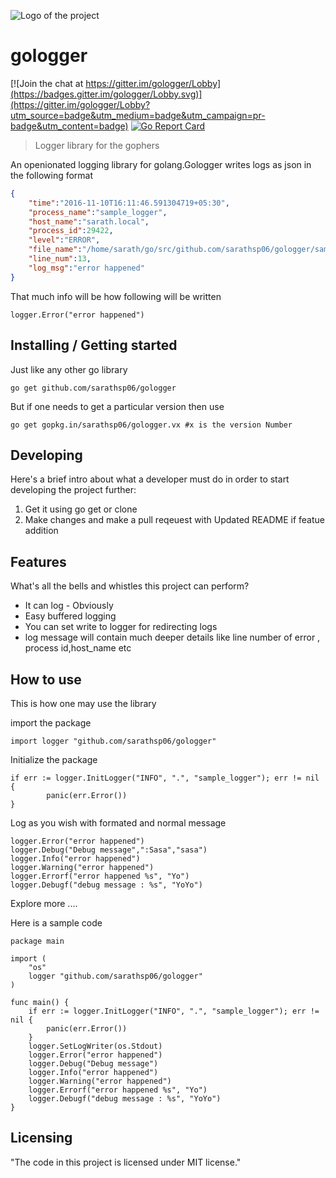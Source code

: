 ![Logo of the project](http://www.davesgames.net/papercraft/png/gallery-logs-01.png)

# gologger

[![Join the chat at https://gitter.im/gologger/Lobby](https://badges.gitter.im/gologger/Lobby.svg)](https://gitter.im/gologger/Lobby?utm_source=badge&utm_medium=badge&utm_campaign=pr-badge&utm_content=badge) [![Go Report Card](https://goreportcard.com/badge/github.com/sarathsp06/gologger)](https://goreportcard.com/report/github.com/sarathsp06/gologger)
> Logger library for the gophers

An openionated logging library for golang.Gologger writes logs as json in the following format

```json
{
    "time":"2016-11-10T16:11:46.591304719+05:30",
    "process_name":"sample_logger",
    "host_name":"sarath.local",
    "process_id":29422,
    "level":"ERROR",
    "file_name":"/home/sarath/go/src/github.com/sarathsp06/gologger/sample/main.go",
    "line_num":13,
    "log_msg":"error happened"
}
```  

That much info will be how following will be written
```golang
logger.Error("error happened")
```

## Installing / Getting started

Just like any other go library

```shell
go get github.com/sarathsp06/gologger
```
But if one needs to get a particular version then use 

```shell
go get gopkg.in/sarathsp06/gologger.vx #x is the version Number
``` 


## Developing

Here's a brief intro about what a developer must do in order to start developing
the project further:

1. Get it using go get or clone
2. Make changes and make a pull reqeuest with Updated README if featue addition 


## Features

What's all the bells and whistles this project can perform?
* It can log - Obviously
* Easy buffered logging 
* You can set write to logger for redirecting logs
* log message will contain much deeper details like line number of error , process id,host_name  etc


## How to use
This is how one may use the library

import the package 
```golang
import logger "github.com/sarathsp06/gologger"
``` 
Initialize the  package 
```golang
if err := logger.InitLogger("INFO", ".", "sample_logger"); err != nil {
		panic(err.Error())
}
```
Log as you wish with formated and normal message

```golang
logger.Error("error happened")
logger.Debug("Debug message",":Sasa","sasa")
logger.Info("error happened")
logger.Warning("error happened")
logger.Errorf("error happened %s", "Yo")
logger.Debugf("debug message : %s", "YoYo")
```

Explore more ....


Here is a sample code

```golang
package main

import (
	"os"
	logger "github.com/sarathsp06/gologger"
)

func main() {
	if err := logger.InitLogger("INFO", ".", "sample_logger"); err != nil {
		panic(err.Error())
	}
	logger.SetLogWriter(os.Stdout)
	logger.Error("error happened")
	logger.Debug("Debug message")
	logger.Info("error happened")
	logger.Warning("error happened")
	logger.Errorf("error happened %s", "Yo")
	logger.Debugf("debug message : %s", "YoYo")
}
```

## Licensing


"The code in this project is licensed under MIT license."
